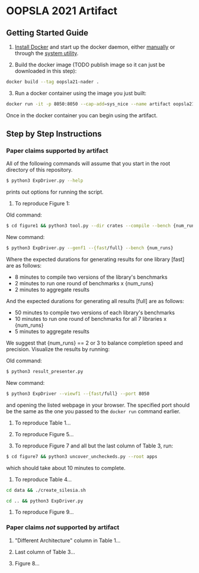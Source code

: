 # OOPSLA 2021 Artifact

## Getting Started Guide

1. [Install Docker](https://docs.docker.com/engine/install/) and start up the 
docker daemon, either 
[manually](https://docs.docker.com/config/daemon/#start-the-daemon-manually)
or through the 
[system utility](https://docs.docker.com/config/daemon/#start-the-daemon-using-operating-system-utilities).

2. Build the docker image (TODO publish image so it can just be downloaded in this step): 

```sh
docker build --tag oopsla21-nader .
```

3. Run a docker container using the image you just built: 

```sh
docker run -it -p 8050:8050 --cap-add=sys_nice --name artifact oopsla21-nader
```

Once in the docker container you can begin using the artifact.

## Step by Step Instructions

### Paper claims supported by artifact

All of the following commands will assume that you start in the root directory
of this repository. 

```sh
$ python3 ExpDriver.py --help
```

prints out options for running the script. 

1. To reproduce Figure 1: 

Old command: 

```sh
$ cd figure1 && python3 tool.py --dir crates --compile --bench {num_runs} --local
```

New command: 

```sh
$ python3 ExpDriver.py --genf1 --{fast/full} --bench {num_runs}
```

Where the expected durations for generating results for one library [fast] are as follows: 
   * 8 minutes to compile two versions of the library's benchmarks
   * 2 minutes to run one round of benchmarks x {num_runs}
   * 2 minutes to aggregate results

And the expected durations for generating all results [full] are as follows: 
   * 50 minutes to compile two versions of each library's benchmarks
   * 10 minutes to run one round of benchmarks for all 7 libraries x {num_runs}
   * 5 minutes to aggregate results

We suggest that {num_runs} == 2 or 3 to balance completion speed and precision. 
Visualize the results by running: 

Old command: 

```sh
$ python3 result_presenter.py
```

New command: 

```sh
$ python3 ExpDriver --viewf1 --{fast/full} --port 8050
```

and opening the listed webpage in your browser. The specified port should be the same as the one you passed to the `docker run` command earlier. 

1. To reproduce Table 1... 

1. To reproduce Figure 5...

1. To reproduce Figure 7 and all but the last column of Table 3, run: 

```sh
$ cd figure7 && python3 uncover_uncheckeds.py --root apps
```

which should take about 10 minutes to complete. 

1. To reproduce Table 4... 

```sh
cd data && ./create_silesia.sh
```

```sh
cd .. && python3 ExpDriver.py
```

1. To reproduce Figure 9...

### Paper claims _not_ supported by artifact

1. "Different Architecture" column in Table 1...

1. Last column of Table 3...

1. Figure 8...
